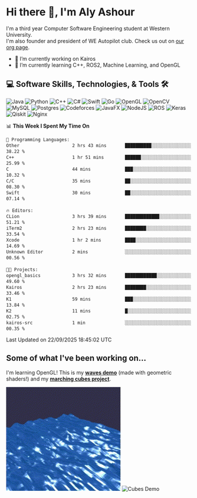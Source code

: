 # Hi there 👋, I'm Aly Ashour
I'm a third year Computer Software Engineering student at Western University.  
I'm also founder and president of WE Autopilot club. Check us out on [our org page](https://github.com/WE-Autopilot).

- 🔭 I’m currently working on Kairos
- 🌱 I’m currently learning C++, ROS2, Machine Learning, and OpenGL

## 💻 Software Skills, Technologies, & Tools 🛠️

![Java](https://img.shields.io/badge/java-%23ED8B00.svg?style=for-the-badge&logo=openjdk&logoColor=white)
![Python](https://img.shields.io/badge/python-3670A0?style=for-the-badge&logo=python&logoColor=ffdd54)
![C++](https://img.shields.io/badge/c++-%2300599C.svg?style=for-the-badge&logo=c%2B%2B&logoColor=white)
![C#](https://img.shields.io/badge/c%23-%23239120.svg?style=for-the-badge&logo=csharp&logoColor=white)
![Swift](https://img.shields.io/badge/swift-F54A2A?style=for-the-badge&logo=swift&logoColor=white)
![Go](https://img.shields.io/badge/go-%2300ADD8.svg?style=for-the-badge&logo=go&logoColor=white)
![OpenGL](https://img.shields.io/badge/OpenGL-%23FFFFFF.svg?style=for-the-badge&logo=opengl)
![OpenCV](https://img.shields.io/badge/opencv-%23white.svg?style=for-the-badge&logo=opencv&logoColor=white)
![MySQL](https://img.shields.io/badge/mysql-4479A1.svg?style=for-the-badge&logo=mysql&logoColor=white)
![Postgres](https://img.shields.io/badge/postgres-%23316192.svg?style=for-the-badge&logo=postgresql&logoColor=white)
![Codeforces](https://img.shields.io/badge/Codeforces-445f9d?style=for-the-badge&logo=Codeforces&logoColor=white)
![JavaFX](https://img.shields.io/badge/javafx-%23FF0000.svg?style=for-the-badge&logo=javafx&logoColor=white)
![NodeJS](https://img.shields.io/badge/node.js-6DA55F?style=for-the-badge&logo=node.js&logoColor=white)
![ROS](https://img.shields.io/badge/ros-%230A0FF9.svg?style=for-the-badge&logo=ros&logoColor=white)
![Keras](https://img.shields.io/badge/Keras-%23D00000.svg?style=for-the-badge&logo=Keras&logoColor=white)
![Qiskit](https://img.shields.io/badge/Qiskit-%236929C4.svg?style=for-the-badge&logo=Qiskit&logoColor=white)
![Nginx](https://img.shields.io/badge/nginx-%23009639.svg?style=for-the-badge&logo=nginx&logoColor=white)
<br>


<!--START_SECTION:waka-->
📊 **This Week I Spent My Time On** 

```text
💬 Programming Languages: 
Other                    2 hrs 43 mins       ██████████░░░░░░░░░░░░░░░   38.22 % 
C++                      1 hr 51 mins        ██████░░░░░░░░░░░░░░░░░░░   25.99 % 
C                        44 mins             ███░░░░░░░░░░░░░░░░░░░░░░   10.32 % 
C/C                      35 mins             ██░░░░░░░░░░░░░░░░░░░░░░░   08.30 % 
Swift                    30 mins             ██░░░░░░░░░░░░░░░░░░░░░░░   07.14 % 

🔥 Editors: 
CLion                    3 hrs 39 mins       █████████████░░░░░░░░░░░░   51.21 % 
iTerm2                   2 hrs 23 mins       ████████░░░░░░░░░░░░░░░░░   33.54 % 
Xcode                    1 hr 2 mins         ████░░░░░░░░░░░░░░░░░░░░░   14.69 % 
Unknown Editor           2 mins              ░░░░░░░░░░░░░░░░░░░░░░░░░   00.56 % 

🐱‍💻 Projects: 
opengl_basics            3 hrs 32 mins       ████████████░░░░░░░░░░░░░   49.60 % 
Kairos                   2 hrs 23 mins       ████████░░░░░░░░░░░░░░░░░   33.46 % 
K1                       59 mins             ███░░░░░░░░░░░░░░░░░░░░░░   13.84 % 
K2                       11 mins             █░░░░░░░░░░░░░░░░░░░░░░░░   02.75 % 
kairos-src               1 min               ░░░░░░░░░░░░░░░░░░░░░░░░░   00.35 % 
```


 Last Updated on 22/09/2025 18:45:02 UTC
<!--END_SECTION:waka-->

<h2>Some of what I've been working on...</h2>

I'm learning OpenGL!
This is my **[waves demo](https://github.com/alyashour/Gerstner-waves)** (made with geometric shaders!) and my **[marching cubes project](https://github.com/alyashour/Marching-Cube-Renderer)**.
<p>
  <img src="./assets/demo_waves.gif" alt="Waves Demo" width="310"/>
  <img src="./assets/demo_marching_cubes.gif" alt="Cubes Demo" width="378"/>
</p>
